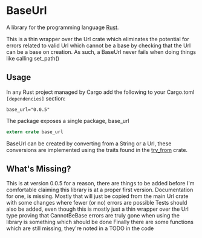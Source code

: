 # BaseUrl

A library for the programming language [Rust](https://www.rust-lang.org).

This is a thin wrapper over the Url crate which eliminates the potential for errors related to valid
Url which cannot be a base by checking that the Url can be a base on creation. As such, a BaseUrl never
fails when doing things like calling set_path()

## Usage

In any Rust project managed by Cargo add the following to your Cargo.toml ```[dependencies]``` section:
```
base_url="0.0.5"
```
The package exposes a single package, base_url
```rust
extern crate base_url
```
BaseUrl can be created by converting from a String or a Url, these conversions are implemented using
the traits found in the [try_from](https://crates.io/crates/try_from) crate.

## What's Missing?

This is at version 0.0.5 for a reason, there are things to be added before I'm comfortable claiming 
this library is at a proper first version.
Documentation for one, is missing. Mostly that will just be copied from the main Url crate with some
changes where fewer (or no) errors are possible
Tests should also be added, even though this is mostly just a thin wrapper over the Url type proving
that CannotBeBase errors are truly gone when using the library is something which should be done
Finally there are some functions which are still missing, they're noted in a TODO in the code

